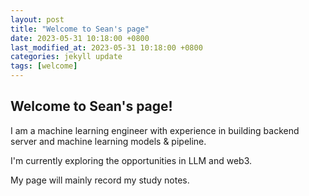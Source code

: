 ```yaml
---
layout: post
title: "Welcome to Sean's page"
date: 2023-05-31 10:18:00 +0800
last_modified_at: 2023-05-31 10:18:00 +0800
categories: jekyll update
tags: [welcome]
---
```

## Welcome to Sean's page! 

I am a machine learning engineer with experience in building backend server and machine learning models & pipeline.

I'm currently exploring the opportunities in LLM and web3.

My page will mainly record my study notes.

